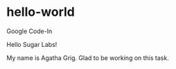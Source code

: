 # hello-world
Google Code-In


Hello Sugar Labs!

My name is Agatha Grig. Glad to be working on this task.
